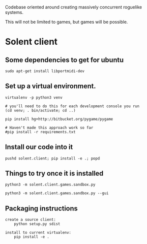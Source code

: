 Codebase oriented around creating massively concurrent roguelike systems.

This will not be limited to games, but games will be possible.


# Solent client


## Some dependencies to get for ubuntu

````
sudo apt-get install libportmidi-dev
````


## Set up a virtual environment.

````
virtualenv -p python3 venv

# you'll need to do this for each development console you run
(cd venv; . bin/activate; cd ..)

pip install hg+http://bitbucket.org/pygame/pygame

# Haven't made this approach work so far
#pip install -r requirements.txt
````


## Install our code into it

````
pushd solent.client; pip install -e .; popd
````


## Things to try once it is installed

````
python3 -m solent.client.games.sandbox.py

python3 -m solent.client.games.sandbox.py --gui
````


## Packaging instructions

````
create a source client:
    python setup.py sdist

install to current virtualenv:
    pip install -e .
````

